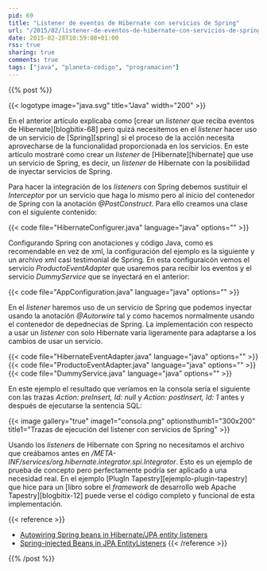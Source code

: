 ```yaml
---
pid: 69
title: "Listener de eventos de Hibernate con servicios de Spring"
url: "/2015/02/listener-de-eventos-de-hibernate-con-servicios-de-spring/"
date: 2015-02-28T10:59:08+01:00
rss: true
sharing: true
comments: true
tags: ["java", "planeta-codigo", "programacion"]
---
```


{{% post %}}

{{< logotype image="java.svg" title="Java" width="200" >}}

En el anterior artículo explicaba como [crear un _listener_ que reciba eventos de Hibernate][blogbitix-68] pero quizá necesitemos en el _listener_ hacer uso de un servicio de [Spring][spring] si el proceso de la acción necesita aprovecharse de la funcionalidad proporcionada en los servicios. En este artículo mostraré como crear un _listener_ de [Hibernate][hibernate] que use un servicio de Spring, es decir, un _listener_ de Hibernate con la posibilidad de inyectar servicios de Spring.

Para hacer la integración de los _listeners_ con Spring debemos sustituir el _Interceptor_ por un servicio que haga lo mismo pero al inicio del contenedor de Spring con la anotación _@PostConstruct_. Para ello creamos una clase con el siguiente contenido:

{{< code file="HibernateConfigurer.java" language="java" options="" >}}

Configurando Spring con anotaciones y código Java, como es recomendable en vez de xml, la configuración del ejemplo es la siguiente y un archivo xml casi testimonial de Spring. En esta configuraicón vemos el servicio _ProductoEventAdapter_ que usaremos para recibir los eventos y el servicio _DummyService_ que se inyectará en el anterior:

{{< code file="AppConfiguration.java" language="java" options="" >}}

En el _listener_ haremos uso de un servicio de Spring que podemos inyectar usando la anotación _@Autorwire_ tal y como hacemos normalmente usando el contenedor de depednecias de Spring. La implementación con respecto a usar un _listener_ con solo Hibernate varía ligeramente para adaptarse a los cambios de usar un servicio.

{{< code file="HibernateEventAdapter.java" language="java" options="" >}}
{{< code file="ProductoEventAdapter.java" language="java" options="" >}}
{{< code file="DummyService.java" language="java" options="" >}}

En este ejemplo el resultado que veríamos en la consola sería el siguiente con las trazas _Action: preInsert, Id: null_ y _Action: postInsert, Id: 1_ antes y después de ejecutarse la sentencia SQL:

{{< image
    gallery="true"
    image1="consola.png" optionsthumb1="300x200" title1="Trazas de ejecución del listener con servicios de Spring" >}}

Usando los _listeners_ de Hibernate con Spring no necesitamos el archivo que creábamos antes en _/META-INF/services/org.hibernate.integrator.spi.Integrator_. Esto es un ejemplo de prueba de concepto pero perfectamente podría ser aplicado a una necesidad real. En el ejemplo [PlugIn Tapestry][ejemplo-plugin-tapestry] que hice para un [libro sobre el _framework_ de desarrollo web Apache Tapestry][blogbitix-12] puede verse el código completo y funcional de esta implementación.

{{< reference >}}
* [Autowiring Spring beans in Hibernate/JPA entity listeners](http://guylabs.ch/2014/02/22/autowiring-pring-beans-in-hibernate-jpa-entity-listeners/)
* [Spring-injected Beans in JPA EntityListeners](http://invariantproperties.com/2013/09/29/spring-injected-beans-in-jpa-entitylisteners/)
{{< /reference >}}

{{% /post %}}

